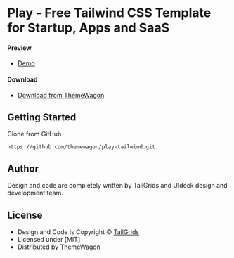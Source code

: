 # Play - Free Tailwind CSS Template for Startup, Apps and SaaS
#### Preview

 - [Demo](https://themewagon.github.io/play-tailwind/)

#### Download
 - [Download from ThemeWagon](https://themewagon.com/themes/play-tailwind/)
 
 
## Getting Started

Clone from GitHub 
```
https://github.com/themewagon/play-tailwind.git
```

## Author

Design and code are completely written by TailGrids and UIdeck design and development team.  


## License

 - Design and Code is Copyright &copy; [TailGrids](https://tailgrids.com/)
 - Licensed under [MIT]
 - Distributed by [ThemeWagon](https://themewagon.com)


